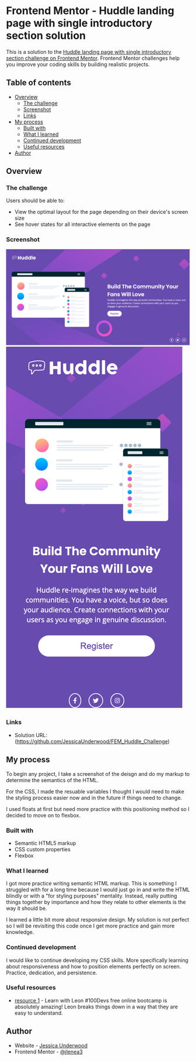# Frontend Mentor - Huddle landing page with single introductory section solution

This is a solution to the [Huddle landing page with single introductory section challenge on Frontend Mentor](https://www.frontendmentor.io/challenges/huddle-landing-page-with-a-single-introductory-section-B_2Wvxgi0). Frontend Mentor challenges help you improve your coding skills by building realistic projects. 

## Table of contents

- [Overview](#overview)
  - [The challenge](#the-challenge)
  - [Screenshot](#screenshot)
  - [Links](#links)
- [My process](#my-process)
  - [Built with](#built-with)
  - [What I learned](#what-i-learned)
  - [Continued development](#continued-development)
  - [Useful resources](#useful-resources)
- [Author](#author)



## Overview

### The challenge

Users should be able to:

- View the optimal layout for the page depending on their device's screen size
- See hover states for all interactive elements on the page

### Screenshot

![](./images/solution_desktop.png)
![](./images/solution_mobile.png)


### Links

- Solution URL: (https://github.com/JessicaUnderwood/FEM_Huddle_Challenge)


## My process

To begin any project, I take a screenshot of the deisgn and do my markup to determine the semantics of the HTML.

For the CSS, I made the resuable variables I thought I would need to make the styling process easier now and in the future if things need to change. 

I used floats at first but need more practice with this positioning method so I decided to move on to flexbox. 


### Built with

- Semantic HTML5 markup
- CSS custom properties
- Flexbox


### What I learned

I got more practice writing semantic HTML markup. This is something I struggled with for a long time because I would just go in and write the HTML blindly or with a "for styling purposes" mentality. Instead, really putting things together by importance and how they relate to other elements is the way it should be.

I learned a little bit more about responsive design. My solution is not perfect so I will be revisiting this code once I get more practice and gain more knowledge.


### Continued development

I would like to continue developing my CSS skills. More specifically learning about responsiveness and how to position elements perfectly on screen. Practice, dedication, and persistence. 


### Useful resources

- [resource 1](https://communitytaught.org/class/lets-review-html-and-css) - Learn with Leon #100Devs free online bootcamp is absolutely amazing! Leon breaks things down in a way that they are easy to understand.


## Author

- Website - [Jessica Underwood](https://github.com/JessicaUnderwood)
- Frontend Mentor - [@jlenea3](https://www.frontendmentor.io/profile/Jlenea3)

